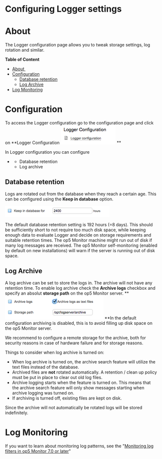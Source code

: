 # Configuring Logger settings

# About 

The Logger configuration page allows you to tweak storage settings, log rotation and similar.

**Table of Content**

-   [About ](#ConfiguringLoggersettings-About)
-   [Configuration](#ConfiguringLoggersettings-Configuration)
    -   [Database retention](#ConfiguringLoggersettings-Databaseretention)
    -   [Log Archive](#ConfiguringLoggersettings-LogArchive)
-   [Log Monitoring](#ConfiguringLoggersettings-LogMonitoring)

# Configuration

To access the Logger configuration go to the configuration page and click on **Logger Configuration
![](attachments/16482382/16679128.png)
**

In Logger configuration you can configure

-   -   Database retention
    -   Log archive 

## Database retention

Logs are rotated out from the database when they reach a certain age.
This can be configured using the **Keep in database** option. 

![](attachments/16482382/16679127.png)

The default database retention setting is 192 hours (=8 days). This should be sufficiently short to not require too much disk space, while keeping enough data to evaluate Logger and decide on storage requirements and suitable retention times. The op5 Monitor machine might run out of disk if many log messages are received. The op5 Monitor self-monitoring (enabled by default on new installations) will warn if the server is running out of disk space.

## Log Archive

A log archive can be set to store the logs in. The archive will not have any retention time.
To enable log archive check the **Archive logs** checkbox and specify an absolut **storage path** on the op5 Monitor server.
**
![](attachments/16482382/16679126.png)
**In the default configuration archiving is disabled, this is to avoid filling up disk space on the op5 Monitor server.

We recommend to configure a remote storage for the archive, both for security reasons in case of hardware failure and for storage reasons.

Things to consider when log archive is turned on:

-   When log archive is turned on, the archive search feature will utilize the text files instead of the database.
-   Archived files are **not** rotated automatically. A retention / clean up policy must be put in place to clear out old log files.
-   Archive logging starts when the feature is turned on. This means that the archive search feature will only show messages starting when archive logging was turned on.
-   If archiving is turned off, existing files are kept on disk.

Since the archive will not automatically be rotated logs will be stored indefinitely.

# Log Monitoring

If you want to learn about monitoring log patterns, see the "[Monitoring log filters in op5 Monitor 7.0 or later](https://kb.op5.com/display/HOWTOs/Monitoring+log+filters+in+Monitor+7.0+or+higher)"

 

